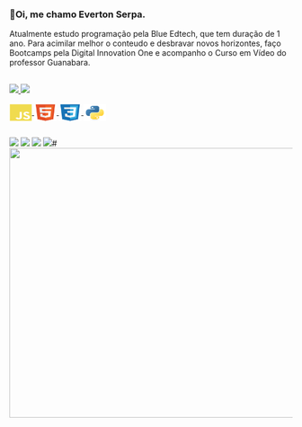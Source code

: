 ### 👋Oi, me chamo Everton Serpa. 
Atualmente estudo programação pela Blue Edtech, que tem duração de 1 ano. Para acimilar melhor o conteudo e desbravar novos horizontes, 
faço Bootcamps pela Digital Innovation One e acompanho o Curso em Vídeo do professor Guanabara. 

##
<div aling="">
 
  <a href="https://github.com/EvertonSerpa">
  <img height="180em" img src="https://github-readme-stats.vercel.app/api?username=EvertonSerpa&show_icons=true&theme=github_dark&include_all_commits=true&count_private=true"/>      
  
  <img height="180em" img align="" src="https://github-readme-stats.vercel.app/api/top-langs/?username=EvertonSerpa&layout=compact&langs_count=7&theme=github_dark"/> 

</div>

<div style="display: inline_block"><br>
  <img align="center" alt="EvertonSerpa-Js" height="30" width="40" src="https://raw.githubusercontent.com/devicons/devicon/master/icons/javascript/javascript-plain.svg">
  <img align="center" alt="EvertonSerpa-HTML" height="30" width="40" src="https://raw.githubusercontent.com/devicons/devicon/master/icons/html5/html5-original.svg">
  <img align="center" alt="EvertonSerpa-CSS" height="30" width="40" src="https://raw.githubusercontent.com/devicons/devicon/master/icons/css3/css3-original.svg">
  <img align="center" alt="EvertonSerpa-Python" height="30" width="40" src="https://raw.githubusercontent.com/devicons/devicon/master/icons/python/python-original.svg">
</div>

##

<div> 
 <a href="" target="_blank"><img src="https://img.shields.io/badge/-Instagram-%23E4405F?style=for-the-badge&logo=instagram&logoColor=white" target="_blank"></a>
 <a href="" target="_blank"><img src="https://img.shields.io/badge/Discord-7289DA?style=for-the-badge&logo=discord&logoColor=white" target="_blank"></a> 
 <a href = "mailto:evertonnascimento.serpa@gmail.com"><img src="https://img.shields.io/badge/-Gmail-%23333?style=for-the-badge&logo=gmail&logoColor=white" target="_blank"></a>
 <a href="" target="_blank"><img src="https://img.shields.io/badge/-LinkedIn-%230077B5?style=for-the-badge&logo=linkedin&logoColor=white" target="_blank"></a>#
 

<img width="900px" height="480px"  src="https://media.giphy.com/media/f9XgHHnPnDjOF1hWpl/giphy.gif">
 
 <!--<img width="400px" src="https://media.giphy.com/media/Ah3zHH7hvsSB2/giphy.gif">
 
 https://media.giphy.com/media/f9XgHHnPnDjOF1hWpl/giphy.gif
 
<iframe src="https://giphy.com/embed/f9XgHHnPnDjOF1hWpl" width="480" height="480" frameBorder="0" class="giphy-embed" allowFullScreen></iframe><p><a href="https://giphy.com/gifs/f9XgHHnPnDjOF1hWpl">via GIPHY</a></p>
 
 
  ![Snake animation](https://github.com/rafaballerini/rafaballerini/blob/output/github-contribution-grid-snake.svg)
 
</div
